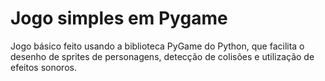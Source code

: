 # Jogo simples em Pygame

Jogo básico feito usando a biblioteca PyGame do Python, que facilita o desenho de sprites
de personagens, detecção de colisões e utilização de efeitos sonoros.

